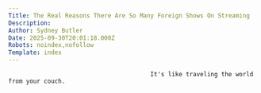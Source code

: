 ```yaml
---
Title: The Real Reasons There Are So Many Foreign Shows On Streaming
Description: 
Author: Sydney Butler
Date: 2025-09-30T20:01:18.000Z
Robots: noindex,nofollow
Template: index
---
```


                                            It's like traveling the world from your couch.
                                        